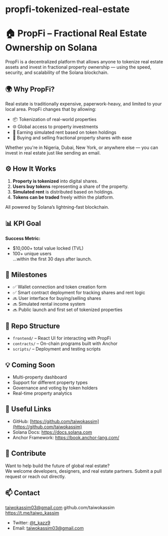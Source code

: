# propfi-tokenized-real-estate


# 🏠 PropFi – Fractional Real Estate Ownership on Solana

PropFi is a decentralized platform that allows anyone to tokenize real estate assets and invest in fractional property ownership — using the speed, security, and scalability of the Solana blockchain.

## 🌍 Why PropFi?

Real estate is traditionally expensive, paperwork-heavy, and limited to your local area. PropFi changes that by allowing:

- 📦 Tokenization of real-world properties
- 🌐 Global access to property investments
- 💸 Earning simulated rent based on token holdings
- 🔄 Buying and selling fractional property shares with ease

Whether you're in Nigeria, Dubai, New York, or anywhere else — you can invest in real estate just like sending an email.

## ⚙️ How It Works

1. **Property is tokenized** into digital shares.
2. **Users buy tokens** representing a share of the property.
3. **Simulated rent** is distributed based on holdings.
4. **Tokens can be traded** freely within the platform.

All powered by Solana’s lightning-fast blockchain.

## 📊 KPI Goal

**Success Metric:**  
- $10,000+ total value locked (TVL)  
- 100+ unique users  
…within the first 30 days after launch.

## 🎯 Milestones

- ✅ Wallet connection and token creation form  
- ✅ Smart contract deployment for tracking shares and rent logic  
- 🔜 User interface for buying/selling shares  
- 🔜 Simulated rental income system  
- 🔜 Public launch and first set of tokenized properties  

## 📂 Repo Structure

- `frontend/` – React UI for interacting with PropFi  
- `contracts/` – On-chain programs built with Anchor  
- `scripts/` – Deployment and testing scripts  

## 💡 Coming Soon

- Multi-property dashboard  
- Support for different property types  
- Governance and voting by token holders  
- Real-time property analytics

## 🔗 Useful Links

- GitHub: [https://github.com/taiwokassim](https://github.com/taiwokassim)
- Solana Docs: https://docs.solana.com
- Anchor Framework: https://book.anchor-lang.com/

## 🤝 Contribute

Want to help build the future of global real estate?  
We welcome developers, designers, and real estate partners. Submit a pull request or reach out directly.

## 📫 Contact
taiwokassim03@gmail.com
github.com/taiwokassim
https://t.me/taiwo_kassim

- Twitter: [@t_kazz9](https://twitter.com/t_kazz9)
- Email: taiwokassim03@gmail.com
